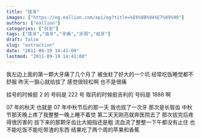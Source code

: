 ```yaml
---
title: "拔牙"
images: ["https://og.eallion.com/api/og?title=%E6%8B%94%E7%89%99"]
authors: ["eallion"]
categories: ["日志"]
tags: ["拔牙","虫牙","牙痛","牙洞","蛀牙"]
draft: false
slug: "extraction"
date: "2011-09-19 14:41:00"
lastmod: "2011-09-19 14:41:00"
---
```


我左边上面的第一颗大牙痛了几个月了
被虫蛀了好大的一个坑
经常吃饭睡觉都不舒服
昨天一狠心就给拔了
感觉很轻松啊
也不是很痛

挂号的时候挺 2 的
号码是 222 号
取药的时候挺吉利的
号码是 1888 啊

07 年的秋天
也就是 07 年中秋节后的那一天
我也拔了一次牙
那次是长智齿
中秋节那天晚上疼了我整整一晚上睡不着觉
第二天天刚亮就奔医院去了
那次拔完后疼得很厉害的
拔下来的那颗牙齿比大姆指还是粗
流血流了整整一下午都没有止住
也不能吃饭不能吃带渣的东西
结果吃了两个周的苹果和香蕉
